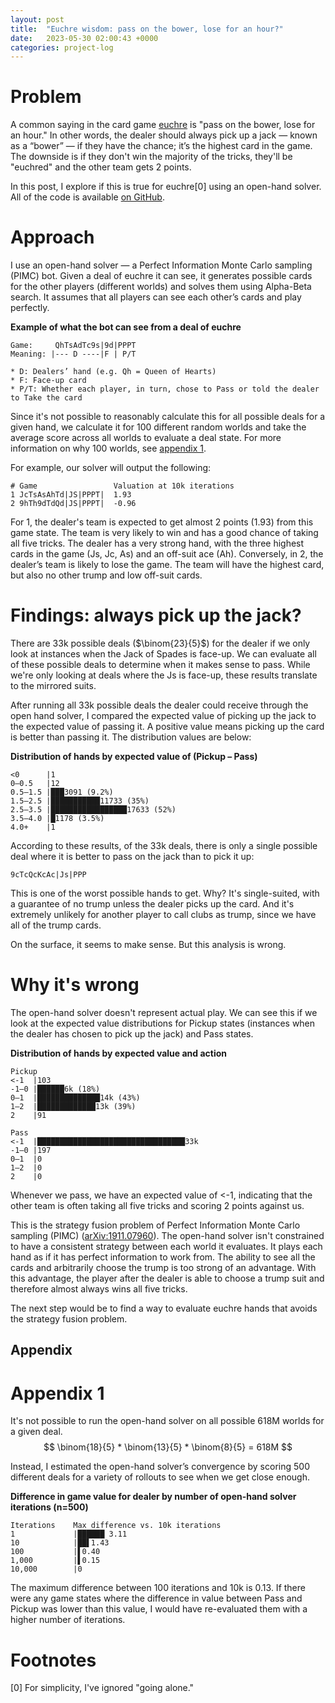 ```yaml
---
layout: post
title:  "Euchre wisdom: pass on the bower, lose for an hour?"
date:   2023-05-30 02:00:43 +0000
categories: project-log
---
```


# Problem
A common saying in the card game [euchre](https://en.wikipedia.org/wiki/Euchre) is "pass on the bower, lose for an hour." In other words, the dealer should always pick up a jack — known as a “bower” — if they have the chance; it’s the highest card in the game. The downside is if they don't win the majority of the tricks, they'll be "euchred" and the other team gets 2 points.

In this post, I explore if this is true for euchre[0] using an open-hand solver. All of the code is available [on GitHub](https://github.com/swpecht/swpecht.github.io/tree/master/projects/liars_poker_bot).


# Approach
I use an open-hand solver — a Perfect Information Monte Carlo sampling (PIMC) bot. Given a deal of euchre it can see, it generates possible cards for the other players (different worlds) and solves them using Alpha-Beta search. It assumes that all players can see each other’s cards and play perfectly.

**Example of what the bot can see from a deal of euchre**
```
Game:     QhTsAdTc9s|9d|PPPT
Meaning: |--- D ----|F | P/T

* D: Dealers’ hand (e.g. Qh = Queen of Hearts)
* F: Face-up card
* P/T: Whether each player, in turn, chose to Pass or told the dealer to Take the card
```

Since it's not possible to reasonably calculate this for all possible deals for a given hand, we calculate it for 100 different random worlds and take the average score across all worlds to evaluate a deal state. For more information on why 100 worlds, see [appendix 1](#appendix-1).

For example, our solver will output the following: 
```
# Game                 Valuation at 10k iterations
1 JcTsAsAhTd|JS|PPPT|  1.93
2 9hTh9dTdQd|JS|PPPT|  -0.96
```

For 1, the dealer's team is expected to get almost 2 points (1.93) from this game state. The team is very likely to win and has a good chance of taking all five tricks. The dealer has a very strong hand, with the three highest cards in the game (Js, Jc, As) and an off-suit ace (Ah). Conversely, in 2,  the dealer’s team is likely to lose the game. The team will have the highest card, but also no other trump and low off-suit cards.


# Findings: always pick up the jack?
There are 33k possible deals ($\binom{23}{5}$) for the dealer if we only look at instances when the Jack of Spades is face-up. We can evaluate all of these possible deals to determine when it makes sense to pass. While we're only looking at deals where the Js is face-up, these results translate to the mirrored suits. 

After running all 33k possible deals the dealer could receive through the open hand solver, I compared the expected value of picking up the jack to the expected value of passing it. A positive value means picking up the card is better than passing it. The distribution values are below:

**Distribution of hands by expected value of (Pickup – Pass)**
```
<0      |1
0–0.5   |12
0.5–1.5 |███3091 (9.2%)
1.5–2.5 |███████████11733 (35%)
2.5–3.5 |█████████████████17633 (52%)
3.5–4.0 |█1178 (3.5%)
4.0+    |1
```


According to these results, of the 33k deals, there is only a single possible deal where it is better to pass on the jack than to pick it up:
```
9cTcQcKcAc|Js|PPP
```

This is one of the worst possible hands to get. Why? It's single-suited, with a guarantee of no trump unless the dealer picks up the card. And it's extremely unlikely for another player to call clubs as trump, since we have all of the trump cards.

On the surface, it seems to make sense. But this analysis is wrong.


# Why it's wrong
The open-hand solver doesn't represent actual play. We can see this if we look at the expected value distributions for Pickup states (instances when the dealer has chosen to pick up the jack) and Pass states.

**Distribution of hands by expected value and action**
```
Pickup                        
<-1  |103                          
-1–0 |██████6k (18%)               
0–1  |██████████████14k (43%)      
1–2  |█████████████13k (39%)       
2    |91

Pass
<-1  |█████████████████████████████████33k
-1–0 |197
0–1  |0
1–2  |0
2    |0
```

Whenever we pass, we have an expected value of <-1, indicating that the other team is often taking all five tricks and scoring 2 points against us.

This is the strategy fusion problem of Perfect Information Monte Carlo sampling (PIMC) ([arXiv:1911.07960](https://arxiv.org/abs/1911.07960)). The open-hand solver isn't constrained to have a consistent strategy between each world it evaluates. It plays each hand as if it has perfect information to work from. The ability to see all the cards and arbitrarily choose the trump is too strong of an advantage. With this advantage, the player after the dealer is able to choose a trump suit and therefore almost always wins all five tricks.

The next step would be to find a way to evaluate euchre hands that avoids the strategy fusion problem.

## Appendix

# Appendix 1

It's not possible to run the open-hand solver on all possible 618M worlds for a given deal.
$$
\binom{18}{5} * \binom{13}{5} * \binom{8}{5} = 618M
$$

Instead, I estimated the open-hand solver’s convergence by scoring 500 different deals for a variety of rollouts to see when we get close enough.

**Difference in game value for dealer by number of open-hand solver iterations (n=500)**
```
Iterations    Max difference vs. 10k iterations 
1             |██████ 3.11 		
10            |██▌1.43
100           |▌0.40
1,000         |▌0.15
10,000        |0
```

The maximum difference between 100 iterations and 10k is 0.13. If there were any game states where the difference in value between Pass and Pickup was lower than this value, I would have re-evaluated them with a higher number of iterations.

# Footnotes
[0] For simplicity, I've ignored "going alone."
